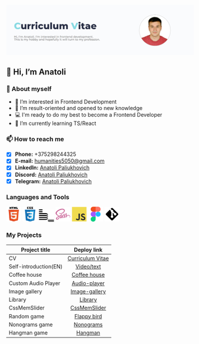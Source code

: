 [<img alt="profile" src="img/profile.png">](https://Anatoli-Paliukhovich.github.io/rsschool-cv/)

## 👋 Hi, I’m Anatoli

### 💬 About myself

- 👀 I’m interested in Frontend Development
- 🌱 I’m result-oriented and opened to new knowledge
- 💻 I'm ready to do my best to become a Frontend Developer
- 🔭 I’m currently learning TS/React

### 📫 How to reach me

-[x] **Phone:** +375298244325
-[x] **E-mail:** [humanities5050@gmail.com](humanities5050@gmail.com)
-[x] **LinkedIn:** [Anatoli Paliukhovich](https://www.linkedin.com/in/anatoli-paliukhovich-545b07215/)
-[x] **Discord:** [Anatoli Paliukhovich](https://discordapp.com/users/anatoli0243)
-[x] **Telegram:** [Anatoli Paliukhovich](https://t.me/Anatoli_Paliukhovich)

### Languages and Tools

<img alt="HTML5 icon" width="40px" src="img/html.svg"> <img alt="CSS3 icon" width="40px" src="img/css.svg"> <img alt="BEM icon" width="40px" src="img/bem.svg"> <img alt="SASS icon" width="40px" src="img/sass.png"> <img alt="JS icon" width="40px" src="img/js.svg"> <img alt="Figma icon" width="40px" src="img/figma.svg"> <img alt="Git icon" width="40px" src="img/git.png">

### My Projects

| Project title         |                                                     Deploy link                                                     |
| --------------------- | :-----------------------------------------------------------------------------------------------------------------: |
| CV                    |                       [Curriculum Vitae](https://Anatoli-Paliukhovich.github.io/rsschool-cv/)                       |
| Self-introduction(EN) |      [Video/text](https://rolling-scopes-school.github.io/anatoli-paliukhovich-JSFE2023Q4/self-introduction/)       |
| Coffee house          |        [Coffee house](https://rolling-scopes-school.github.io/anatoli-paliukhovich-JSFE2023Q4/coffee-house)         |
| Custom Audio Player   |  [Audio-player](https://rolling-scopes-school.github.io/anatoli-paliukhovich-JSFEPRESCHOOL2023Q2/js30audioplayer/)  |
| Image gallery         | [Image-gallery](https://rolling-scopes-school.github.io/anatoli-paliukhovich-JSFEPRESCHOOL2023Q2/js30image-galery/) |
| Library               |        [Library](https://rolling-scopes-school.github.io/anatoli-paliukhovich-JSFEPRESCHOOL2023Q2/library/)         |
| CssMemSlider          |            [CssMemSlider](https://anatoli-paliukhovich.github.io/cssMemeSlider/cssMemeSlider/index.html)            |
| Random game           |    [Flappy bird](https://rolling-scopes-school.github.io/anatoli-paliukhovich-JSFEPRESCHOOL2023Q2/random-game/)     |
| Nonograms game        |           [Nonograms](https://rolling-scopes-school.github.io/anatoli-paliukhovich-JSFE2023Q4/nonograms)            |
| Hangman game          |             [Hangman](https://rolling-scopes-school.github.io/anatoli-paliukhovich-JSFE2023Q4/hangman)              |

<!---
Anatoli-Paliukhovich/Anatoli-Paliukhovich is a ✨ special ✨ repository because its `README.md` (this file) appears on your GitHub profile.
You can click the Preview link to take a look at your changes.
--->
